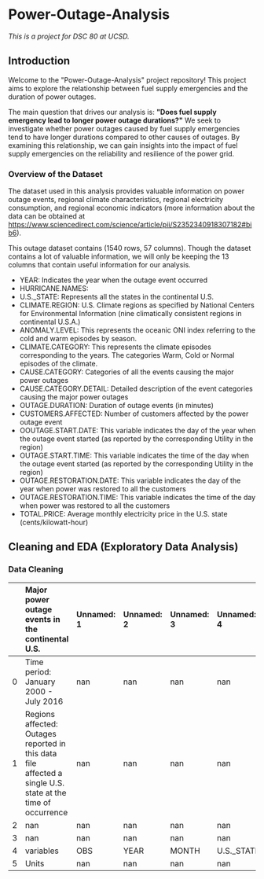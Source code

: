 # Power-Outage-Analysis
*This is a project for DSC 80 at UCSD.*

## Introduction

Welcome to the "Power-Outage-Analysis" project repository! This project aims to explore the relationship between fuel supply emergencies and the duration of power outages. 

The main question that drives our analysis is: **"Does fuel supply emergency lead to longer power outage durations?"** We seek to investigate whether power outages caused by fuel supply emergencies tend to have longer durations compared to other causes of outages. By examining this relationship, we can gain insights into the impact of fuel supply emergencies on the reliability and resilience of the power grid.

### Overview of the Dataset
The dataset used in this analysis provides valuable information on power outage events, regional climate characteristics, regional electricity consumption, and regional economic indicators (more information about the data can be obtained at https://www.sciencedirect.com/science/article/pii/S2352340918307182#bib6).

This outage dataset contains (1540 rows, 57 columns). Though the dataset contains a lot of valuable information, we will only be keeping the 13 columns that contain useful information for our analysis. 

- YEAR: Indicates the year when the outage event occurred
- HURRICANE.NAMES: 
- U.S._STATE: Represents all the states in the continental U.S.
- CLIMATE.REGION: U.S. Climate regions as specified by National Centers for Environmental Information (nine climatically consistent regions in continental U.S.A.)
- ANOMALY.LEVEL: This represents the oceanic ONI index referring to the cold and warm episodes by season.
- CLIMATE.CATEGORY: This represents the climate episodes corresponding to the years. The categories Warm, Cold or Normal episodes of the climate.
- CAUSE.CATEGORY: Categories of all the events causing the major power outages
- CAUSE.CATEGORY.DETAIL: Detailed description of the event categories causing the major power outages
- OUTAGE.DURATION: Duration of outage events (in minutes)
- CUSTOMERS.AFFECTED: Number of customers affected by the power outage event
- OOUTAGE.START.DATE: This variable indicates the day of the year when the outage event started (as reported by the corresponding Utility in the region)
- OUTAGE.START.TIME: This variable indicates the time of the day when the outage event started (as reported by the corresponding Utility in the region)
- OUTAGE.RESTORATION.DATE: This variable indicates the day of the year when power was restored to all the customers
- OUTAGE.RESTORATION.TIME: This variable indicates the time of the day when power was restored to all the customers
- TOTAL.PRICE: Average monthly electricity price in the U.S. state (cents/kilowatt-hour)


## Cleaning and EDA (Exploratory Data Analysis)

### Data Cleaning
|    | Major power outage events in the continental U.S.                                                           | Unnamed: 1   | Unnamed: 2   | Unnamed: 3   | Unnamed: 4   |
|---:|:------------------------------------------------------------------------------------------------------------|:-------------|:-------------|:-------------|:-------------|
|  0 | Time period: January 2000 - July 2016                                                                       | nan          | nan          | nan          | nan          |
|  1 | Regions affected: Outages reported in this data file affected a single U.S. state at the time of occurrence | nan          | nan          | nan          | nan          |
|  2 | nan                                                                                                         | nan          | nan          | nan          | nan          |
|  3 | nan                                                                                                         | nan          | nan          | nan          | nan          |
|  4 | variables                                                                                                   | OBS          | YEAR         | MONTH        | U.S._STATE   |
|  5 | Units                                                                                                       | nan          | nan          | nan          | nan          |